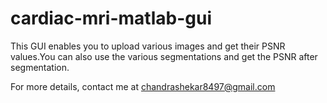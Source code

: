 # cardiac-mri-matlab-gui

This GUI enables you to upload various images and get their PSNR values.You can also use the various segmentations and get the PSNR after segmentation.

For more details,
contact me at chandrashekar8497@gmail.com
